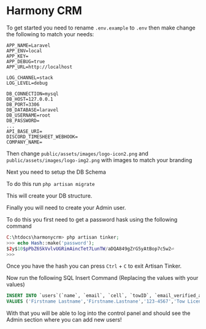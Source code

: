 # Harmony CRM

To get started you need to rename `.env.example` to `.env` then make change the following to match your needs:

```env
APP_NAME=Laravel
APP_ENV=local
APP_KEY=
APP_DEBUG=true
APP_URL=http://localhost

LOG_CHANNEL=stack
LOG_LEVEL=debug

DB_CONNECTION=mysql
DB_HOST=127.0.0.1
DB_PORT=3306
DB_DATABASE=laravel
DB_USERNAME=root
DB_PASSWORD=
...
API_BASE_URI=
DISCORD_TIMESHEET_WEBHOOK=
COMPANY_NAME=
```

Then change `public/assets/images/logo-icon2.png` and `public/assets/images/logo-img2.png` with images to match your branding

Next you need to setup the DB Schema

To do this run
`php artisan migrate`

This will create your DB structure. 

Finally you will need to create your Admin user.

To do this you first need to get a password hask using the following command
```php
C:\htdocs\harmonycrm> php artisan tinker;
>>> echo Hash::make('password');
$2y$10$pPbZ6SkVvlvUGRimAincTet7LunTW/aDQA849gZrG5yAtBop7c5w2⏎
>>> 
```

Once you have the hash you can press `Ctrl` + `C` to exit Artisan Tinker.

Now run the following SQL Insert Command (Replacing the values with your values)

```sql
INSERT INTO `users`(`name`, `email`, `cell`, `towID`, `email_verified_at`, `password`, `remember_token`, `created_at`, `updated_at`, `onDuty`, `cid`, `steamId`, `IsAdmin`, `disabled`)
VALUES ('Firstname Lastname','Firstname.Lastnane','123-4567','Tow Licence Plate',CURRENT_TIMESTAMP(),'$2y$10$pPbZ6SkVvlvUGRimAincTet7LunTW/aDQA849gZrG5yAtBop7c5w2',NULL,CURRENT_TIMESTAMP(),CURRENT_TIMESTAMP(),0,'Your CID','Your Steam FiveM ID',1,0)
```

With that you will be able to log into the control panel and should see the Admin section where you can add new users!
